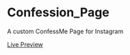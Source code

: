# Confession_Page
A custom ConfessMe Page for Instagram


[Live Preview](https://confess.prabesharyal.info.np)
